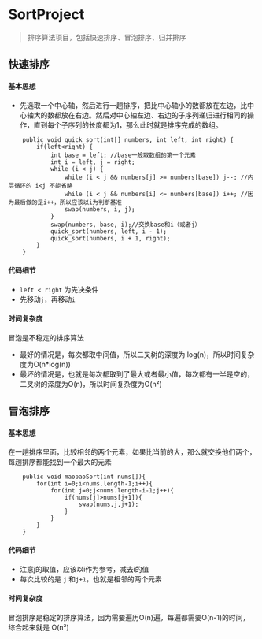 # SortProject
> 排序算法项目，包括快速排序、冒泡排序、归并排序

## 快速排序

#### 基本思想
- 先选取一个中心轴，然后进行一趟排序，把比中心轴小的数都放在左边，比中心轴大的数都放在右边。然后对中心轴左边、右边的子序列递归进行相同的操作，直到每个子序列的长度都为1，那么此时就是排序完成的数组。

```
    public void quick_sort(int[] numbers, int left, int right) {
        if(left<right) {
            int base = left; //base一般取数组的第一个元素
            int i = left, j = right;
            while (i < j) {
                while (i < j && numbers[j] >= numbers[base]) j--; //内层循环的 i<j 不能省略
                while (i < j && numbers[i] <= numbers[base]) i++; //因为最后做的是i++，所以应该以i为判断基准
                swap(numbers, i, j);
            }
            swap(numbers, base, i);//交换base和i（或者j）
            quick_sort(numbers, left, i - 1);
            quick_sort(numbers, i + 1, right);
        }
    }
```
#### 代码细节
- `left < right` 为先决条件
- 先移动`j`，再移动`i`

#### 时间复杂度
冒泡是不稳定的排序算法
- 最好的情况是，每次都取中间值，所以二叉树的深度为 log(n)，所以时间复杂度为O(n*log(n))
- 最坏的情况是，也就是每次都取到了最大或者最小值，每次都有一半是空的，二叉树的深度为O(n)，所以时间复杂度为O(n²)

## 冒泡排序
#### 基本思想
在一趟排序里面，比较相邻的两个元素，如果比当前的大，那么就交换他们两个，每趟排序都能找到一个最大的元素
```
    public void maopaoSort(int nums[]){
        for(int i=0;i<nums.length-1;i++){
            for(int j=0;j<nums.length-i-1;j++){
                if(nums[j]>nums[j+1]){
                    swap(nums,j,j+1);
                }
            }
        }
    }
```

#### 代码细节
- 注意j的取值，应该以i作为参考，减去i的值
- 每次比较的是 `j` 和`j+1`，也就是相邻的两个元素

#### 时间复杂度
冒泡排序是稳定的排序算法，因为需要遍历O(n)遍，每遍都需要O(n-1)的时间，综合起来就是 O(n²)
